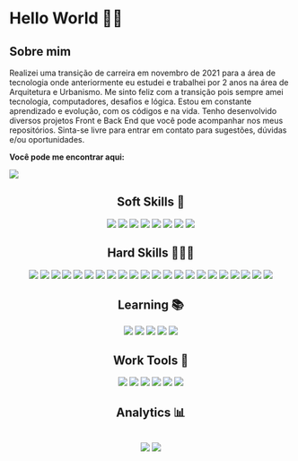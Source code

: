 <h1>Hello World 🙋‍♂️</h1>

<h2>Sobre mim</h2>
<p>Realizei uma transição de carreira em novembro de 2021 para a área de tecnologia onde anteriormente eu estudei e trabalhei por 2 anos na área de Arquitetura e Urbanismo. Me sinto feliz com a transição pois sempre amei tecnologia, computadores, desafios e lógica. Estou em constante aprendizado e evolução, com os códigos e na vida. Tenho desenvolvido diversos projetos Front e Back End que você pode acompanhar nos meus repositórios. Sinta-se livre para entrar em contato para sugestões, dúvidas e/ou oportunidades.</p>
<p><strong>Você pode me encontrar aqui:</strong><p>
<a href="https://www.linkedin.com/in/isaac-xavier-dev/"><img src="https://img.shields.io/badge/LinkedIn-008BF1?logo=linkedin&logoColor=white&style=for-the-badge"/></a>

<div align="center">
  <h2>Soft Skills 🕺</h2>
  <div>
    <img src="https://img.shields.io/badge/Trabalho em equipe-87CEFA?logo=&logoColor=00BFFF&style=for-the-badge"/>
    <img src="https://img.shields.io/badge/Autodidata-00BFFF?logo=&logoColor=00BFFF&style=for-the-badge"/>
    <img src="https://img.shields.io/badge/Comunicação-1E90FF?logo=&logoColor=00BFFF&style=for-the-badge"/>
    <img src="https://img.shields.io/badge/Fácil Aprendizado-7CFC00?logo=&logoColor=00BFFF&style=for-the-badge"/>
    <img src="https://img.shields.io/badge/Atenção aos detalhes-191970?logo=&logoColor=00BFFF&style=for-the-badge"/>
    <img src="https://img.shields.io/badge/Criatividade-DC143C?logo=&logoColor=00BFFF&style=for-the-badge"/>
    <img src="https://img.shields.io/badge/Curiosidade-4B0082?logo=&logoColor=00BFFF&style=for-the-badge"/>
    <img src="https://img.shields.io/badge/Aprendizado contínuo-yellow?logo=&logoColor=00BFFF&style=for-the-badge"/>
  </div>
</div>

<div align="center">
  <h2>Hard Skills 🧑🏻‍💻</h2>
  <div>
    <img src="https://img.shields.io/badge/-React%20Js-87CEFA?logo=react&logoColor=00BFFF&style=for-the-badge"/>
    <img src="https://img.shields.io/badge/-Typescript-1E90FF?logo=typescript&logoColor=white&style=for-the-badge"/>
    <img src="https://img.shields.io/badge/-Chakra%20Ui-20B2AA?logo=chakraui&logoColor=white&style=for-the-badge"/>
    <img src="https://img.shields.io/badge/-Node%20Js-green?logo=node.js&logoColor=008000&style=for-the-badge"/>
    <img src="https://img.shields.io/badge/-python-4169E1?logo=python&logoColor=white&style=for-the-badge"/>
    <img src="https://img.shields.io/badge/-django-006400?logo=django&logoColor=white&style=for-the-badge"/>
    <img src="https://img.shields.io/badge/-CSS-6A5ACD?logo=css3&logoColor=white&style=for-the-badge"/>
    <img src="https://img.shields.io/badge/-Javascript-yellow?logo=javascript&logoColor=white&style=for-the-badge"/>
    <img src="https://img.shields.io/badge/-Styled%20Components-4F4F4F?logo=styled-components&logoColor=red&style=for-the-badge"/>
    <img src="https://img.shields.io/badge/-Express%20Js-D3D3D3?logo=express&logoColor=1E90FF&style=for-the-badge"/>
    <img src="https://img.shields.io/badge/-JWT-D3D3D3?logo=JSON%20Web%20Tokens&logoColor=363636&style=for-the-badge"/>
    <img src="https://img.shields.io/badge/-TypeORM-4682B4?logo=typescript&logoColor=1E90FF&style=for-the-badge"/>
    <img src="https://img.shields.io/badge/-Jest-FA8072?logo=jest&logoColor=800000&style=for-the-badge"/>
    <img src="https://img.shields.io/badge/-Docker-1E90FF?logo=docker&logoColor=white&style=for-the-badge"/>
    <img src="https://img.shields.io/badge/-postgreSQL-4682B4?logo=postgresql&logoColor=white&style=for-the-badge"/>
    <img src="https://img.shields.io/badge/-vercel-black?logo=vercel&logoColor=white&style=for-the-badge"/>
    <img src="https://img.shields.io/badge/-heroku-9370DB?logo=heroku&logoColor=purple&style=for-the-badge"/>
    <img src="https://img.shields.io/badge/-yarn-008080?logo=yarn&logoColor=white&style=for-the-badge"/>
    <img src="https://img.shields.io/badge/-git-FF4500?logo=git&logoColor=white&style=for-the-badge"/>
    <img src="https://img.shields.io/badge/-mongodb-D3D3D3?logo=mongodb&logoColor=148906&style=for-the-badge"/>
    <img src="https://img.shields.io/badge/-amazon aws-gray?logo=amazonaws&logoColor=yellow&style=for-the-badge"/>
    <img src="https://img.shields.io/badge/-redis-red?logo=redis&logoColor=white&style=for-the-badge"/>
  </div>
</div>

<div align="center">
  <h2>Learning 📚</h2>
  <div>
    <img src="https://img.shields.io/badge/-java-blue?logo=java&logoColor=blue&style=for-the-badge"/>
    <img src="https://img.shields.io/badge/-rust-orange?logo=rust&logoColor=white&style=for-the-badge"/>
    <img src="https://img.shields.io/badge/-go-blue?logo=go&logoColor=white&style=for-the-badge"/>
    <img src="https://img.shields.io/badge/-dart-lightblue?logo=dart&logoColor=blue&style=for-the-badge"/>
    <img src="https://img.shields.io/badge/-flutter-darkblue?logo=flutter&logoColor=lightblue&style=for-the-badge"/>
  </div>
</div>

<div align="center">
  <h2>Work Tools 🔧</h2>
   <div>
    <img src="https://img.shields.io/badge/-linux-FF4500?logo=linux&logoColor=black&style=for-the-badge"/>
    <img src="https://img.shields.io/badge/-vscode-1E90FF?logo=Visual%20Studio%20Code&logoColor=white&style=for-the-badge"/>
    <img src="https://img.shields.io/badge/-insomnia-5500FF?logo=insomnia&logoColor=white&style=for-the-badge"/>
    <img src="https://img.shields.io/badge/-figma-D3D3D3?logo=figma&logoColor=FF4500&style=for-the-badge"/>
    <img src="https://img.shields.io/badge/-notion-black?logo=notion&logoColor=white&style=for-the-badge"/>
    <img src="https://img.shields.io/badge/-trello-0068FF?logo=trello&logoColor=white&style=for-the-badge"/>
  </div>
</div>

<div align="center" direction="column">
<h2>Analytics 📊<h2>
<img src="https://github-readme-stats.vercel.app/api?username=zaquinn&show_icons=true&theme=tokyonight"/>
<img src="https://github-readme-stats.vercel.app/api/top-langs/?username=zaquinn&theme=tokyonight"/>
</div>
